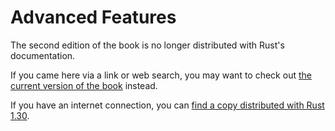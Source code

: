 # Advanced Features

The second edition of the book is no longer distributed with Rust's documentation.

If you came here via a link or web search, you may want to check out [the current
version of the book](../ch19-00-advanced-features.md) instead.

If you have an internet connection, you can [find a copy distributed with
Rust
1.30](https://doc.rust-lang.org/1.30.0/book/second-edition/ch19-00-advanced-features.html).